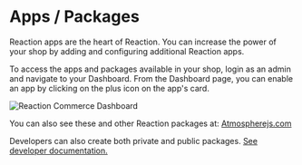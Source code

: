 # Apps / Packages

Reaction apps are the heart of Reaction. You can increase the power of your shop by adding and configuring additional Reaction apps.

To access the apps and packages available in your shop, login as an admin and navigate to your Dashboard. From the Dashboard page, you can enable an app by clicking on the plus icon on the app's card.

![](http://raw.github.com/reactioncommerce/reaction/master/docs/assets/guide-dashboard.png "Reaction Commerce Dashboard")

You can also see these and other Reaction packages at: [Atmospherejs.com](https://atmospherejs.com/?q=reaction)

Developers can also create both private and public packages. [See developer documentation.](https://github.com/reactioncommerce/reaction-core/blob/master/docs/packages.md)
